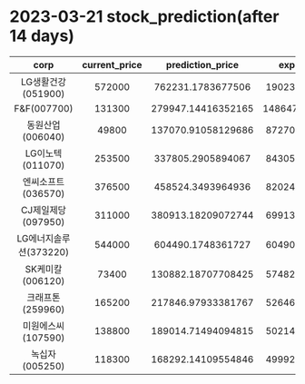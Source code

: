 # 2023-03-21 stock_prediction(after 14 days)

|   corp   |   current_price   |   prediction_price   |   expected_profit   |
|:--------:|:-----------------:|:--------------------:|:-------------------:|
|LG생활건강(051900)|572000|762231.1783677506|190231.1783677506|
|F&F(007700)|131300|279947.14416352165|148647.14416352165|
|동원산업(006040)|49800|137070.91058129686|87270.91058129686|
|LG이노텍(011070)|253500|337805.2905894067|84305.29058940668|
|엔씨소프트(036570)|376500|458524.3493964936|82024.34939649358|
|CJ제일제당(097950)|311000|380913.18209072744|69913.18209072744|
|LG에너지솔루션(373220)|544000|604490.1748361727|60490.17483617272|
|SK케미칼(006120)|73400|130882.18707708425|57482.18707708425|
|크래프톤(259960)|165200|217846.97933381767|52646.97933381767|
|미원에스씨(107590)|138800|189014.71494094815|50214.71494094815|
|녹십자(005250)|118300|168292.14109554846|49992.14109554846|
